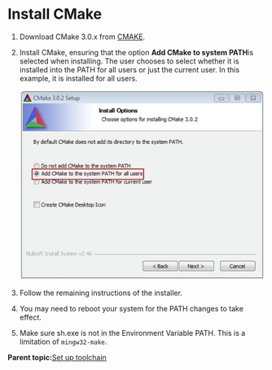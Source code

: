 # Install CMake

1.  Download CMake 3.0.x from [CMAKE](http://www.cmake.org/cmake/resources/software.html).
2.  Install CMake, ensuring that the option **Add CMake to system PATH**is selected when installing. The user chooses to select whether it is installed into the PATH for all users or just the current user. In this example, it is installed for all users.

    ![](../images/armgcc_install_cmake.png "Install CMake")

3.  Follow the remaining instructions of the installer.
4.  You may need to reboot your system for the PATH changes to take effect.
5.  Make sure sh.exe is not in the Environment Variable PATH. This is a limitation of `mingw32-make`.

**Parent topic:**[Set up toolchain](../topics/set_up_toolchain.md)

